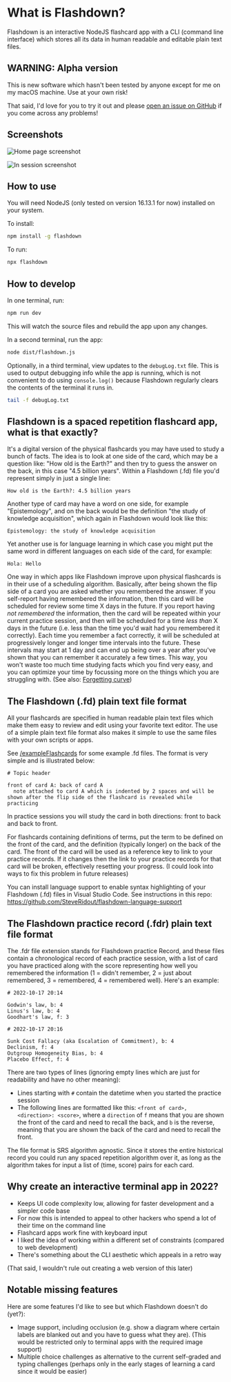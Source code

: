 # What is Flashdown?

Flashdown is an interactive NodeJS flashcard app with a CLI (command line interface) which stores all its data in human readable and editable plain text files.

## WARNING: Alpha version

This is new software which hasn't been tested by anyone except for me on my macOS machine. Use at your own risk!

That said, I'd love for you to try it out and please [open an issue on GitHub](https://github.com/SteveRidout/flashdown/issues) if you come across any problems!

## Screenshots

![Home page screenshot](https://github.com/SteveRidout/flashdown/blob/master/docs/images/screenshotHome.png)

![In session screenshot](https://github.com/SteveRidout/flashdown/blob/master/docs/images/screenshotSession.png)

## How to use

You will need NodeJS (only tested on version 16.13.1 for now) installed on your system.

To install:

```sh
npm install -g flashdown
```

To run:

```sh
npx flashdown
```

## How to develop

In one terminal, run:

```sh
npm run dev
```

This will watch the source files and rebuild the app upon any changes.

In a second terminal, run the app:

```sh
node dist/flashdown.js
```

Optionally, in a third terminal, view updates to the `debugLog.txt` file. This is used to output debugging info while the app is running, which is not convenient to do using `console.log()` because Flashdown regularly clears the contents of the terminal it runs in.

```sh
tail -f debugLog.txt
```

## Flashdown is a spaced repetition flashcard app, what is that exactly?

It's a digital version of the physical flashcards you may have used to study a bunch of facts. The idea is to look at one side of the card, which may be a question like: "How old is the Earth?" and then try to guess the answer on the back, in this case "4.5 billion years". Within a Flashdown (.fd) file you'd represent simply in just a single line:

```fd
How old is the Earth?: 4.5 billion years
```

Another type of card may have a word on one side, for example "Epistemology", and on the back would be the definition "the study of knowledge acquisition", which again in Flashdown would look like this:

```fd
Epistemology: the study of knowledge acquisition
```

Yet another use is for language learning in which case you might put the same word in different languages on each side of the card, for example:

```fd
Hola: Hello
```

One way in which apps like Flashdown improve upon physical flashcards is in their use of a scheduling algorithm. Basically, after being shown the flip side of a card you are asked whether you remembered the answer. If you self-report having remembered the information, then this card will be scheduled for review some time X days in the future. If you report having _not remembered_ the information, then the card will be repeated within your current practice session, and then will be scheduled for a time _less than_ X days in the future (i.e. less than the time you'd wait had you remembered it correctly). Each time you remember a fact correctly, it will be scheduled at progressively longer and longer time intervals into the future. These intervals may start at 1 day and can end up being over a year after you've shown that you can remember it accurately a few times. This way, you won't waste too much time studying facts which you find very easy, and you can optimize your time by focussing more on the things which you are struggling with. (See also: [Forgetting curve](https://en.wikipedia.org/wiki/Forgetting_curve))

## The Flashdown (.fd) plain text file format

All your flashcards are specified in human readable plain text files which make them easy to review and edit using your favorite text editor. The use of a simple plain text file format also makes it simple to use the same files with your own scripts or apps.

See [/exampleFlashcards](/exampleFlashcards) for some example .fd files. The format is very simple and is illustrated below:

```fd
# Topic header

front of card A: back of card A
  note attached to card A which is indented by 2 spaces and will be shown after the flip side of the flashcard is revealed while practicing
```

In practice sessions you will study the card in both directions: front to back and back to front.

For flashcards containing definitions of terms, put the term to be defined on the front of the card, and the definition (typically longer) on the back of the card. The front of the card will be used as a reference key to link to your practice records. If it changes then the link to your practice records for that card will be broken, effectively resetting your progress. (I could look into ways to fix this problem in future releases)

You can install language support to enable syntax highlighting of your Flashdown (.fd) files in Visual Studio Code. See instructions in this repo: https://github.com/SteveRidout/flashdown-language-support

## The Flashdown practice record (.fdr) plain text file format

The .fdr file extension stands for Flashdown practice Record, and these files contain a chronological record of each practice session, with a list of card you have practiced along with the score representing how well you remembered the information (1 = didn't remember, 2 = just about remembered, 3 = remembered, 4 = remembered well). Here's an example:

```fd
# 2022-10-17 20:14

Godwin's law, b: 4
Linus's law, b: 4
Goodhart's law, f: 3

# 2022-10-17 20:16

Sunk Cost Fallacy (aka Escalation of Commitment), b: 4
Declinism, f: 4
Outgroup Homogeneity Bias, b: 4
Placebo Effect, f: 4
```

There are two types of lines (ignoring empty lines which are just for readability and have no other meaning):

- Lines starting with `#` contain the datetime when you started the practice session
- The following lines are formatted like this: `<front of card>, <direction>: <score>`, where a `direction` of `f` means that you are shown the front of the card and need to recall the back, and `b` is the reverse, meaning that you are shown the back of the card and need to recall the front.

The file format is SRS algorithm agnostic. Since it stores the entire historical record you could run any spaced repetition algorithm over it, as long as the algorithm takes for input a list of (time, score) pairs for each card.

## Why create an interactive terminal app in 2022?

- Keeps UI code complexity low, allowing for faster development and a simpler code base
- For now this is intended to appeal to other hackers who spend a lot of their time on the command line
- Flashcard apps work fine with keyboard input
- I liked the idea of working within a different set of constraints (compared to web development)
- There's something about the CLI aesthetic which appeals in a retro way

(That said, I wouldn't rule out creating a web version of this later)

## Notable missing features

Here are some features I'd like to see but which Flashdown doesn't do (yet?):

- Image support, including occlusion (e.g. show a diagram where certain labels are blanked out and you have to guess what they are). (This would be restricted only to terminal apps with the required image support)
- Multiple choice challenges as alternative to the current self-graded and typing challenges (perhaps only in the early stages of learning a card since it would be easier)
